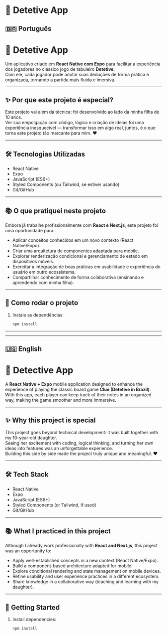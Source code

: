 # 🎲 Detetive App

## 🇧🇷 Português
# 🎲 Detetive App

Um aplicativo criado em **React Native com Expo** para facilitar a experiência dos jogadores no clássico jogo de tabuleiro **Detetive**.  
Com ele, cada jogador pode anotar suas deduções de forma prática e organizada, tornando a partida mais fluida e imersiva.  

---

## ✨ Por que este projeto é especial?

Este projeto vai além da técnica: foi desenvolvido ao lado da minha filha de 10 anos.  
Ver sua empolgação com código, lógica e criação de ideias foi uma experiência inesquecível — transformar isso em algo real, juntos, é o que torna este projeto tão marcante para mim. ❤️  

---

## 🛠️ Tecnologias Utilizadas

- React Native  
- Expo  
- JavaScript (ES6+)  
- Styled Components (ou Tailwind, se estiver usando)  
- Git/GitHub  

---

## 📚 O que pratiquei neste projeto

Embora já trabalhe profissionalmente com **React e Next.js**, este projeto foi uma oportunidade para:  

- Aplicar conceitos conhecidos em um novo contexto (React Native/Expo).  
- Criar uma arquitetura de componentes adaptada para mobile.  
- Explorar renderização condicional e gerenciamento de estado em dispositivos móveis.  
- Exercitar a integração de boas práticas em usabilidade e experiência do usuário em outro ecossistema.  
- Compartilhar conhecimento de forma colaborativa (ensinando e aprendendo com minha filha).  

---

## 🚀 Como rodar o projeto

1. Instale as dependências:

   ```bash
   npm install


---
---

## 🇺🇸 English
# 🎲 Detective App

A **React Native + Expo** mobile application designed to enhance the experience of playing the classic board game **Clue (Detetive in Brazil)**.  
With this app, each player can keep track of their notes in an organized way, making the game smoother and more immersive.  

---

## ✨ Why this project is special

This project goes beyond technical development: it was built together with my 10-year-old daughter.  
Seeing her excitement with coding, logical thinking, and turning her own ideas into features was an unforgettable experience.  
Building this side by side made the project truly unique and meaningful. ❤️  

---

## 🛠️ Tech Stack

- React Native  
- Expo  
- JavaScript (ES6+)  
- Styled Components (or Tailwind, if used)  
- Git/GitHub  

---

## 📚 What I practiced in this project

Although I already work professionally with **React and Next.js**, this project was an opportunity to:  

- Apply well-established concepts in a new context (React Native/Expo).  
- Build a component-based architecture adapted for mobile.  
- Explore conditional rendering and state management on mobile devices.  
- Refine usability and user experience practices in a different ecosystem.  
- Share knowledge in a collaborative way (teaching and learning with my daughter).  

---

## 🚀 Getting Started

1. Install dependencies:

   ```bash
   npm install
